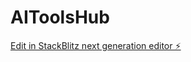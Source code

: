 # AIToolsHub

[Edit in StackBlitz next generation editor ⚡️](https://stackblitz.com/~/github.com/ma4kos/AIToolsHub)